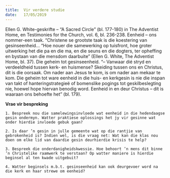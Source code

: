 ```yaml
---
title:  Vir verdere studie
date:   17/05/2019
---
```


Ellen G. White-geskrifte – “A Sacred Circle” (bl. 177-180) in The Adventist Home, en Testimonies for the Church, vol. 6, bl. 236-238. Eenheid – ons nommer-een taak. “Christene se grootste taak is die koestering van gesinseenheid… “Hoe nouer die samewerking op tuisfront, hoe groter uitwerking het die pa en die ma, en die seuns en die dogters, ter opheffing en bystaan van die mensdom daarbuite” (Ellen G. White, The Adventist Home, bl. 37). Die geheim tot gesinseenheid. “– Vanwaar dié stryd en verdeeldheid tussen kerk- en huismense? Skeiding tussen ons en Christus, dit is die oorsaak. Om nader aan Jesus te kom, is om nader aan mekaar te kom. Die geheim tot ware eenheid in die huis- en kerkgesin is nie die inspan van takt of hanteringstrategieë of bomenslike pogings tot geskilbeslegting nie, hoewel hope hiervan benodig word. Eenheid in en deur Christus – dít is waaraan ons behoefte het” (bl. 179). 

**Vrae vir bespreking** 

`1. Bespreek nou die samelewingsinvloede wat eenheid in die hedendaagse gesin ondermyn. Watter praktiese oplossings het jy vir gesinne wat onder hierdie invloede gebuk gaan?`

`2. Is daar ’n gesin in julle gemeente wat op die rantjie van gebrokenheid is? Indien wel, is die vraag net: Wat kan die klas nou doen om elke lid van daardie gesin deurhierdie krisis te help?`

`3. Bespreek die onderdanigheidskwessie. Hoe behoort ’n mens dit binne ’n Christelike raamwerk te verstaan? Op watter maniere is hierdie beginsel al ten kwade uitgebuit?`

`4. Watter beginsels m.b.t. gesinseenheid kan ook deurgevoer word na die kerk en haar strewe om eenheid?`